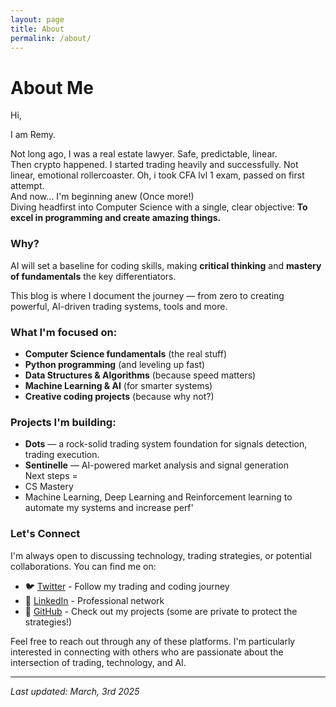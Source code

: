 ```yaml
---
layout: page  
title: About  
permalink: /about/  
---
```


# About Me
Hi,

I am Remy.

Not long ago, I was a real estate lawyer. Safe, predictable, linear. <br>
Then crypto happened. I started trading heavily and successfully. Not linear, emotional rollercoaster. Oh, i took CFA lvl 1 exam, passed on first attempt. <br>
And now… I'm beginning anew (Once more!) <br>
Diving headfirst into Computer Science with a single, clear objective: **To excel in programming and create amazing things.**

### Why?
AI will set a baseline for coding skills, making **critical thinking** and **mastery of fundamentals** the key differentiators.

This blog is where I document the journey — from zero to creating powerful, AI-driven trading systems, tools and more.

### What I'm focused on:
- **Computer Science fundamentals** (the real stuff)
- **Python programming** (and leveling up fast)
- **Data Structures & Algorithms** (because speed matters)
- **Machine Learning & AI** (for smarter systems)
- **Creative coding projects** (because why not?)

### Projects I'm building:
- **Dots** — a rock-solid trading system foundation for signals detection, trading execution. 
- **Sentinelle** — AI-powered market analysis and signal generation  
Next steps =
- CS Mastery
- Machine Learning, Deep Learning and Reinforcement learning to automate my systems and increase perf'



### Let's Connect
I'm always open to discussing technology, trading strategies, or potential collaborations. You can find me on:

- 🐦 [Twitter](https://twitter.com/SolTae_) - Follow my trading and coding journey
- 💼 [LinkedIn](https://www.linkedin.com/in/remy-charras/) - Professional network
- 🔨 [GitHub](https://github.com/Rae699) - Check out my projects (some are private to protect the strategies!)

Feel free to reach out through any of these platforms. I'm particularly interested in connecting with others who are passionate about the intersection of trading, technology, and AI.

---
_Last updated: March, 3rd 2025_